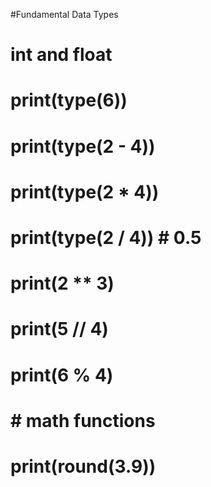 #Fundamental Data Types
# int and float
# print(type(6))
# print(type(2 - 4))
# print(type(2 * 4))
# print(type(2 / 4)) # 0.5

# print(2 ** 3)
# print(5 // 4)
# print(6 % 4)

# # math functions
# print(round(3.9))
